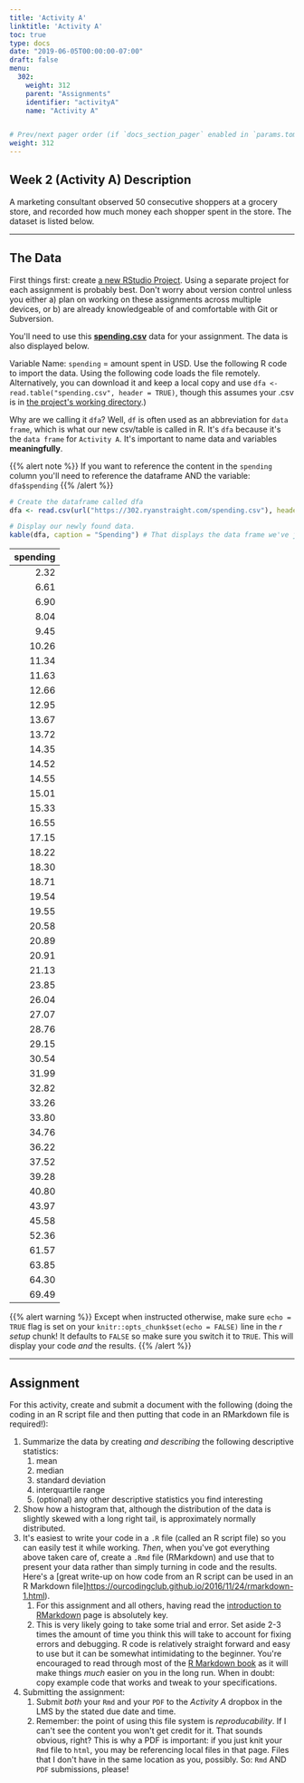 ```yaml
---
title: 'Activity A' 
linktitle: 'Activity A'
toc: true
type: docs
date: "2019-06-05T00:00:00-07:00"
draft: false
menu:
  302:
    weight: 312
    parent: "Assignments"
    identifier: "activityA"
    name: "Activity A"


# Prev/next pager order (if `docs_section_pager` enabled in `params.toml`)
weight: 312
---
```




## Week 2 (Activity A) Description

A marketing consultant observed 50 consecutive shoppers at a grocery store, and recorded how much money each shopper spent in the store. The dataset is listed below.

---

## The Data

First things first: create [a new RStudio Project](https://support.rstudio.com/hc/en-us/articles/200526207). Using a separate project for each assignment is probably best. Don't worry about version control unless you either a) plan on working on these assignments across multiple devices, or b) are already knowledgeable of and comfortable with Git or Subversion.

You'll need to use this **[spending.csv](https://302.ryanstraight.com/spending.csv)** data for your assignment. The data is also displayed below.

Variable Name: `spending` = amount spent in USD. Use the following R code to import the data. Using the following code loads the file remotely. Alternatively, you can download it and keep a local copy and use `dfa <- read.table("spending.csv", header = TRUE)`, though this assumes your .csv is in [the project's working directory](https://support.rstudio.com/hc/en-us/articles/200711843-Working-Directories-and-Workspaces).)

Why are we calling it `dfa`? Well, `df` is often used as an abbreviation for `data frame`, which is what our new csv/table is called in R. It's `dfa` because it's the `data frame` for `Activity A`. It's important to name data and variables **meaningfully**.

{{% alert note %}}
If you want to reference the content in the `spending` column you'll need to reference the dataframe AND the variable: `dfa$spending`
{{% /alert %}}


```r
# Create the dataframe called dfa
dfa <- read.csv(url("https://302.ryanstraight.com/spending.csv"), header = TRUE) # This loads the data from the remote .csv file and saves it in our environment.

# Display our newly found data.
kable(dfa, caption = "Spending") # That displays the data frame we've just created as a nice looking table. You could also simply type dfa. Try them both out.
```



| spending|
|--------:|
|     2.32|
|     6.61|
|     6.90|
|     8.04|
|     9.45|
|    10.26|
|    11.34|
|    11.63|
|    12.66|
|    12.95|
|    13.67|
|    13.72|
|    14.35|
|    14.52|
|    14.55|
|    15.01|
|    15.33|
|    16.55|
|    17.15|
|    18.22|
|    18.30|
|    18.71|
|    19.54|
|    19.55|
|    20.58|
|    20.89|
|    20.91|
|    21.13|
|    23.85|
|    26.04|
|    27.07|
|    28.76|
|    29.15|
|    30.54|
|    31.99|
|    32.82|
|    33.26|
|    33.80|
|    34.76|
|    36.22|
|    37.52|
|    39.28|
|    40.80|
|    43.97|
|    45.58|
|    52.36|
|    61.57|
|    63.85|
|    64.30|
|    69.49|

{{% alert warning %}}
Except when instructed otherwise, make sure `echo = TRUE` flag is set on your `knitr::opts_chunk$set(echo = FALSE)` line in the *r setup* chunk! It defaults to `FALSE` so make sure you switch it to `TRUE`. This will display your code *and* the results.
{{% /alert %}}

---

## Assignment

For this activity, create and submit a document with the following (doing the coding in an R script file and then putting that code in an RMarkdown file is required!):

1.  Summarize the data by creating *and describing* the following descriptive statistics:
    1.  mean
    1.  median
    1.  standard deviation
    1.  interquartile range
    1.  (optional) any other descriptive statistics you find interesting
1.  Show how a histogram that, although the distribution of the data is slightly skewed with a long right tail, is approximately normally distributed.
1.  It's easiest to write your code in a `.R` file (called an R script file) so you can easily test it while working. *Then*, when you've got everything above taken care of, create a `.Rmd` file (RMarkdown) and use that to present your data rather than simply turning in code and the results. Here's a [great write-up on how code from an R script can be used in an R Markdown file]https://ourcodingclub.github.io/2016/11/24/rmarkdown-1.html).
    1. For this assignment and all others, having read the [introduction to RMarkdown](https://rmarkdown.rstudio.com/articles_intro.html) page is absolutely key.
    1. This is very likely going to take some trial and error. Set aside 2-3 times the amount of time you think this will take to account for fixing errors and debugging. R code is relatively straight forward and easy to use but it can be somewhat intimidating to the beginner. You're encouraged to read through most of the [R Markdown book](https://rmarkdown.rstudio.com/lesson-2.html) as it will make things *much* easier on  you in the long run. When in doubt: copy example code that works and tweak to your specifications.
1. Submitting the assignment:
    1. Submit *both* your `Rmd` and your `PDF` to the *Activity A* dropbox in the LMS by the stated due date and time.
    1. Remember: the point of using this file system is *reproducability*. If I can't see the content you won't get credit for it. That sounds obvious, right? This is why a PDF is important: if you just knit your `Rmd` file to `html`, you may be referencing local files in that page. Files that I don't have in the same location as you, possibly. So: `Rmd` AND `PDF` submissions, please!



